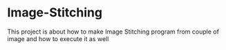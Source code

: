 # Image-Stitching
This project is about how to make Image Stitching program from couple of image and how to execute it as well
